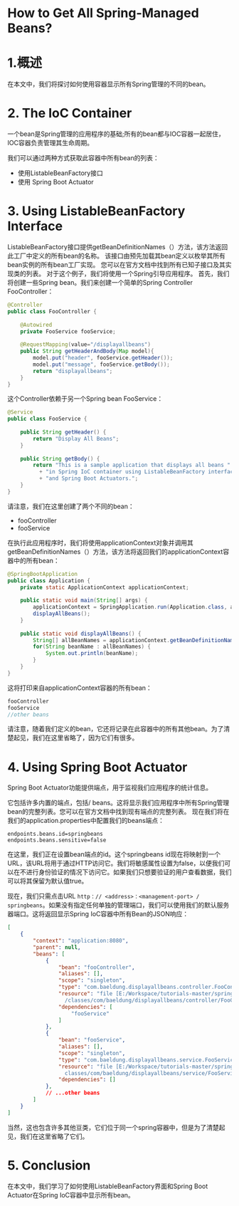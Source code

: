 # How to Get All Spring-Managed Beans?


# **1.概述**
在本文中，我们将探讨如何使用容器显示所有Spring管理的不同的bean。

# **2. The IoC Container**
一个bean是Spring管理的应用程序的基础;所有的bean都与IOC容器一起居住，IOC容器负责管理其生命周期。

我们可以通过两种方式获取此容器中所有bean的列表：

- 使用ListableBeanFactory接口
- 使用 Spring Boot Actuator

# **3. Using ListableBeanFactory Interface**
ListableBeanFactory接口提供getBeanDefinitionNames（）方法，该方法返回此工厂中定义的所有bean的名称。
该接口由预先加载其bean定义以枚举其所有bean实例的所有bean工厂实现。
您可以在官方文档中找到所有已知子接口及其实现类的列表。
对于这个例子，我们将使用一个Spring引导应用程序。
首先，我们将创建一些Spring bean。我们来创建一个简单的Spring Controller FooController：

``` java
@Controller
public class FooController {
 
    @Autowired
    private FooService fooService;
     
    @RequestMapping(value="/displayallbeans") 
    public String getHeaderAndBody(Map model){
        model.put("header", fooService.getHeader());
        model.put("message", fooService.getBody());
        return "displayallbeans";
    }
}
```
这个Controller依赖于另一个Spring bean FooService：

``` java
@Service
public class FooService {
     
    public String getHeader() {
        return "Display All Beans";
    }
     
    public String getBody() {
        return "This is a sample application that displays all beans "
          + "in Spring IoC container using ListableBeanFactory interface "
          + "and Spring Boot Actuators.";
    }
}
```
请注意，我们在这里创建了两个不同的bean：
- fooController
- fooService

在执行此应用程序时，我们将使用applicationContext对象并调用其getBeanDefinitionNames（）方法，该方法将返回我们的applicationContext容器中的所有bean：

``` java
@SpringBootApplication
public class Application {
    private static ApplicationContext applicationContext;
 
    public static void main(String[] args) {
        applicationContext = SpringApplication.run(Application.class, args);
        displayAllBeans();
    }
     
    public static void displayAllBeans() {
        String[] allBeanNames = applicationContext.getBeanDefinitionNames();
        for(String beanName : allBeanNames) {
            System.out.println(beanName);
        }
    }
}
```
这将打印来自applicationContext容器的所有bean：

``` java
fooController
fooService
//other beans
```
请注意，随着我们定义的bean，它还将记录在此容器中的所有其他bean。为了清楚起见，我们在这里省略了，因为它们有很多。



# **4. Using Spring Boot Actuator**

Spring Boot Actuator功能提供端点，用于监视我们应用程序的统计信息。

它包括许多内置的端点，包括/ beans。这将显示我们应用程序中所有Spring管理bean的完整列表。您可以在官方文档中找到现有端点的完整列表。
现在我们将在我们的application.properties中配置我们的beans端点：

``` stylus
endpoints.beans.id=springbeans
endpoints.beans.sensitive=false
```

在这里，我们正在设置bean端点的id。这个springbeans id现在将映射到一个URL，该URL将用于通过HTTP访问它。我们将敏感属性设置为false，以便我们可以在不进行身份验证的情况下访问它。如果我们只想要验证的用户查看数据，我们可以将其保留为默认值true。

现在，我们只需点击URL `http：// <address>：<management-port> / springbeans`。如果没有指定任何单独的管理端口，我们可以使用我们的默认服务器端口。这将返回显示Spring IoC容器中所有Bean的JSON响应：


``` json
[
    {
        "context": "application:8080",
        "parent": null,
        "beans": [
            {
                "bean": "fooController",
                "aliases": [],
                "scope": "singleton",
                "type": "com.baeldung.displayallbeans.controller.FooController",
                "resource": "file [E:/Workspace/tutorials-master/spring-boot/target
                  /classes/com/baeldung/displayallbeans/controller/FooController.class]",
                "dependencies": [
                    "fooService"
                ]
            },
            {
                "bean": "fooService",
                "aliases": [],
                "scope": "singleton",
                "type": "com.baeldung.displayallbeans.service.FooService",
                "resource": "file [E:/Workspace/tutorials-master/spring-boot/target/
                  classes/com/baeldung/displayallbeans/service/FooService.class]",
                "dependencies": []
            },
            // ...other beans
        ]
    }
]
```
当然，这也包含许多其他豆类，它们位于同一个spring容器中，但是为了清楚起见，我们在这里省略了它们。

# **5. Conclusion**
在本文中，我们学习了如何使用ListableBeanFactory界面和Spring Boot Actuator在Spring IoC容器中显示所有bean。